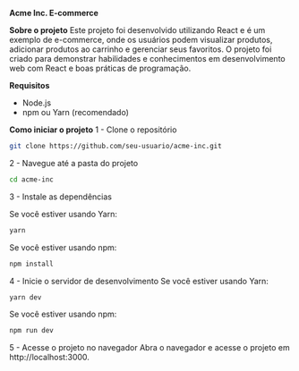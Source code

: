 **Acme Inc. E-commerce**

**Sobre o projeto** Este projeto foi desenvolvido utilizando React e é um exemplo de e-commerce, onde os usuários podem
visualizar produtos, adicionar produtos ao carrinho e gerenciar seus favoritos. O projeto foi criado para demonstrar
habilidades e conhecimentos em desenvolvimento web com React e boas práticas de programação.

**Requisitos**

- Node.js
- npm ou Yarn (recomendado)

**Como iniciar o projeto** 1 - Clone o repositório

```bash
git clone https://github.com/seu-usuario/acme-inc.git
```

2 - Navegue até a pasta do projeto

```bash
cd acme-inc
```

3 - Instale as dependências

Se você estiver usando Yarn:

```bash
yarn
```

Se você estiver usando npm:

```bash
npm install
```

4 - Inicie o servidor de desenvolvimento Se você estiver usando Yarn:

```bash
yarn dev
```

Se você estiver usando npm:

```bash
npm run dev
```

5 - Acesse o projeto no navegador Abra o navegador e acesse o projeto em http://localhost:3000.
